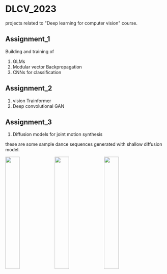 # DLCV_2023
projects related to "Deep learning for computer vision" course.

## Assignment_1 
Building and training of 
1. GLMs
2. Modular vector Backpropagation
3. CNNs for classification

## Assignment_2
1. vision Trainformer
2. Deep convolutional GAN

## Assignment_3 
1. Diffusion models for joint motion synthesis

these are some sample dance sequences generated with shallow diffusion model.

 <img src="(https://github.com/AshokBatakala/DLCV_2023/assets/111169763/948ac341-01d4-4eb3-ab36-d60c87e0e8fa" width="30%" /> 
  <img src="https://github.com/AshokBatakala/DLCV_2023/assets/111169763/04aaea0f-0147-450c-9fe5-1faea93de4e0" width="30%" /> 
   <img src= "https://github.com/AshokBatakala/DLCV_2023/assets/111169763/877ef023-339c-47d5-a98e-39986b9a8c79" width="30%" /> 


